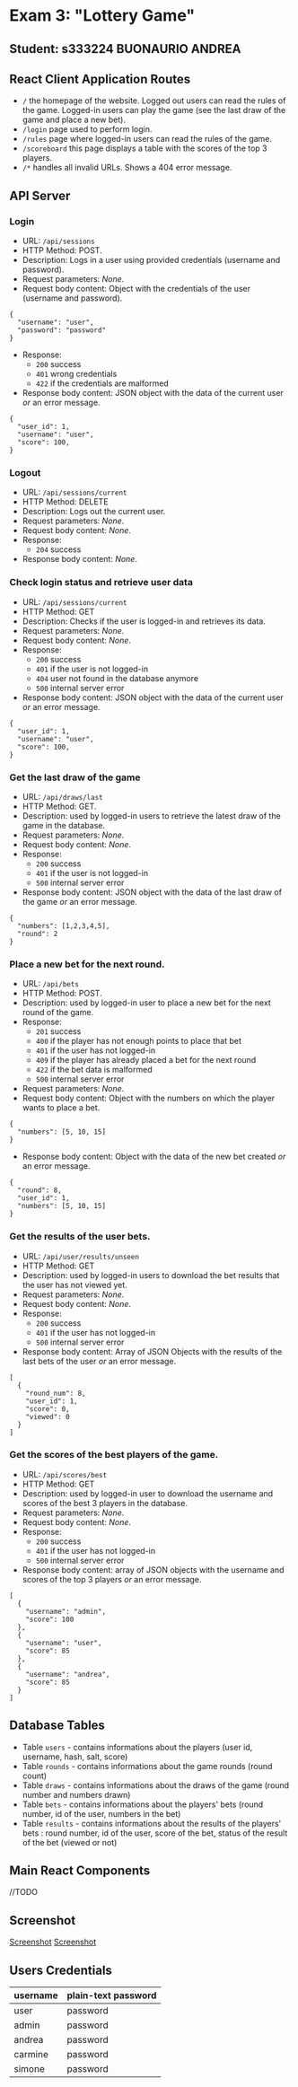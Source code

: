# Exam 3: "Lottery Game"
## Student: s333224 BUONAURIO ANDREA 

## React Client Application Routes
- `/` the homepage of the website. Logged out users can read the rules of the game. Logged-in users can play the game (see the last draw of the game and place a new bet).
- `/login` page used to perform login.
- `/rules` page where logged-in users can read the rules of the game.
- `/scoreboard` this page displays a table with the scores of the top 3 players.
- `/*` handles all invalid URLs. Shows a 404 error message.

## API Server

### __Login__
- URL: `/api/sessions`
- HTTP Method: POST.
- Description: Logs in a user using provided credentials (username and password).
- Request parameters: _None_.
- Request body content: Object with the credentials of the user (username and password).
```
{
  "username": "user",
  "password": "password"
} 
```
- Response: 
  - `200` success
  - `401` wrong credentials
  - `422` if the credentials are malformed
- Response body content: JSON object with the data of the current user _or_ an error message.
```
{
  "user_id": 1,
  "username": "user",
  "score": 100,
} 
```

### __Logout__
- URL: `/api/sessions/current`
- HTTP Method: DELETE 
- Description: Logs out the current user.
- Request parameters: _None_.
- Request body content: _None_.
- Response: 
  - `204` success
- Response body content: _None_.

### __Check login status and retrieve user data__
- URL: `/api/sessions/current`
- HTTP Method: GET 
- Description: Checks if the user is logged-in and retrieves its data.
- Request parameters: _None_.
- Request body content: _None_.
- Response: 
  - `200` success
  - `401` if the user is not logged-in
  - `404` user not found in the database anymore
  - `500` internal server error
- Response body content: JSON object with the data of the current user _or_ an error message.
```
{
  "user_id": 1,
  "username": "user",
  "score": 100,
} 
```

### __Get the last draw of the game__
- URL: `/api/draws/last`
- HTTP Method: GET.
- Description: used by logged-in users to retrieve the latest draw of the game in the database.
- Request parameters: _None_.
- Request body content: _None_.
- Response: 
  - `200` success
  - `401` if the user is not logged-in
  - `500` internal server error
- Response body content: JSON object with the data of the last draw of the game _or_ an error message.
```
{
  "numbers": [1,2,3,4,5],
  "round": 2
} 
```

### __Place a new bet for the next round.__
- URL: `/api/bets`
- HTTP Method: POST.
- Description: used by logged-in user to place a new bet for the next round of the game.
- Response: 
  - `201` success
  - `400` if the player has not enough points to place that bet
  - `401` if the user has not logged-in
  - `409` if the player has already placed a bet for the next round
  - `422` if the bet data is malformed
  - `500` internal server error
- Request parameters: _None_.
- Request body content: Object with the numbers on which the player wants to place a bet.
```
{
  "numbers": [5, 10, 15]
}
```
- Response body content: Object with the data of the new bet created _or_ an error message.
```
{
  "round": 8,
  "user_id": 1,
  "numbers": [5, 10, 15]
}
```

### __Get the results of the user bets.__
- URL: `/api/user/results/unseen`
- HTTP Method: GET 
- Description: used by logged-in users to download the bet results that the user has not viewed yet.
- Request parameters: _None_.
- Request body content: _None_.
- Response: 
  - `200` success
  - `401` if the user has not logged-in
  - `500` internal server error
- Response body content: Array of JSON Objects with the results of the last bets of the user _or_ an error message.
```
[
  {
    "round_num": 8,
    "user_id": 1,
    "score": 0,
    "viewed": 0
  }
]
```

### __Get the scores of the best players of the game.__
- URL: `/api/scores/best`
- HTTP Method: GET 
- Description: used by logged-in user to download the username and scores of the best 3 players in the database.
- Request parameters: _None_.
- Request body content: _None_.
- Response: 
  - `200` success
  - `401` if the user has not logged-in
  - `500` internal server error
- Response body content: array of JSON objects with the username and scores of the top 3 players _or_ an error message.
```
[
  {
    "username": "admin",
    "score": 100
  },
  {
    "username": "user",
    "score": 85
  },
  {
    "username": "andrea",
    "score": 85
  }
]
```

## Database Tables

- Table `users` - contains informations about the players (user id, username, hash, salt, score)
- Table `rounds` - contains informations about the game rounds (round count)
- Table `draws` - contains informations about the draws of the game (round number and numbers drawn)
- Table `bets` - contains informations about the players' bets (round number, id of the user, numbers in the bet)
- Table `results` - contains informations about the results of the players' bets : round number, id of the user, score of the bet, status of the result of the bet (viewed or not) 


## Main React Components
<!--
- `ListOfSomething` (in `List.js`): component purpose and main functionality
- `GreatButton` (in `GreatButton.js`): component purpose and main 
- functionality
-->


//TODO

## Screenshot
[Screenshot](./img/screenshot1.png)
[Screenshot](./img/screenshot2.png)

## Users Credentials

| username | plain-text password |
| -------- | ------------------- |
| user     | password            |
| admin    | password            |
| andrea   | password            |
| carmine  | password            |
| simone   | password            |

